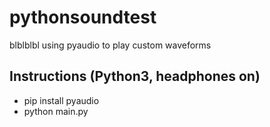 # pythonsoundtest
blblblbl using pyaudio to play custom waveforms

## Instructions (Python3, headphones on)
* pip install pyaudio
* python main.py
